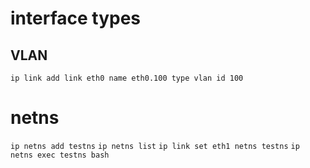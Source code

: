 

# interface types
## VLAN
   `ip link add link eth0 name eth0.100 type vlan id 100`


# netns

`ip netns add testns`
`ip netns list`
`ip link set eth1 netns testns`
`ip netns exec testns bash`
